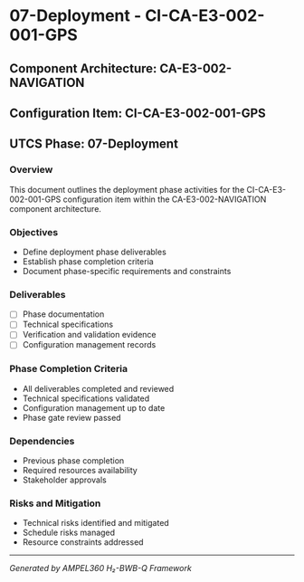 # 07-Deployment - CI-CA-E3-002-001-GPS

## Component Architecture: CA-E3-002-NAVIGATION
## Configuration Item: CI-CA-E3-002-001-GPS
## UTCS Phase: 07-Deployment

### Overview
This document outlines the deployment phase activities for the CI-CA-E3-002-001-GPS configuration item within the CA-E3-002-NAVIGATION component architecture.

### Objectives
- Define deployment phase deliverables
- Establish phase completion criteria
- Document phase-specific requirements and constraints

### Deliverables
- [ ] Phase documentation
- [ ] Technical specifications
- [ ] Verification and validation evidence
- [ ] Configuration management records

### Phase Completion Criteria
- All deliverables completed and reviewed
- Technical specifications validated
- Configuration management up to date
- Phase gate review passed

### Dependencies
- Previous phase completion
- Required resources availability
- Stakeholder approvals

### Risks and Mitigation
- Technical risks identified and mitigated
- Schedule risks managed
- Resource constraints addressed

---
*Generated by AMPEL360 H₂-BWB-Q Framework*
